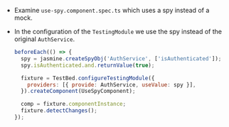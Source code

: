 - Examine `use-spy.component.spec.ts` which uses a spy instead of a mock. 

- In the configuration of the `TestingModule` we use the spy instead of the original `AuthService`.

  ```javascript
  beforeEach(() => {
    spy = jasmine.createSpyObj('AuthService', ['isAuthenticated']);
    spy.isAuthenticated.and.returnValue(true);

    fixture = TestBed.configureTestingModule({
      providers: [{ provide: AuthService, useValue: spy }],
    }).createComponent(UseSpyComponent);

    comp = fixture.componentInstance;
    fixture.detectChanges();
  });
  ```
